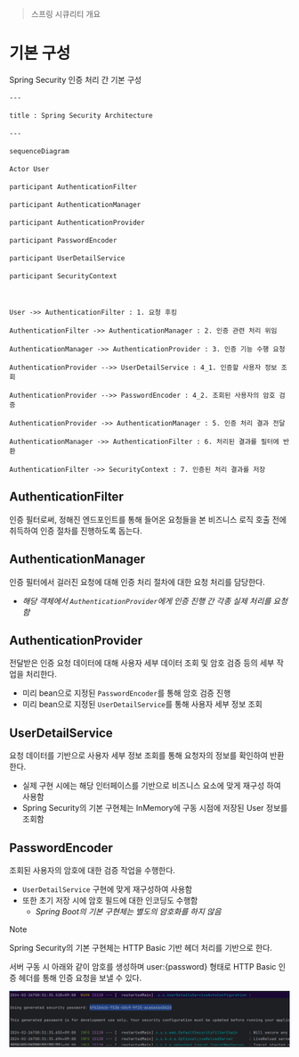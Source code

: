 > 스프링 시큐리티 개요

# 기본 구성
Spring Security 인증 처리 간 기본 구성
```mermaid
---

title : Spring Security Architecture

---

sequenceDiagram

Actor User

participant AuthenticationFilter

participant AuthenticationManager

participant AuthenticationProvider

participant PasswordEncoder

participant UserDetailService

participant SecurityContext

  

User ->> AuthenticationFilter : 1. 요청 후킹

AuthenticationFilter ->> AuthenticationManager : 2. 인증 관련 처리 위임

AuthenticationManager ->> AuthenticationProvider : 3. 인증 기능 수행 요청

AuthenticationProvider -->> UserDetailService : 4_1. 인증할 사용자 정보 조회

AuthenticationProvider -->> PasswordEncoder : 4_2. 조회된 사용자의 암호 검증

AuthenticationProvider ->> AuthenticationManager : 5. 인증 처리 결과 전달

AuthenticationManager ->> AuthenticationFilter : 6. 처리된 결과를 필터에 반환

AuthenticationFilter ->> SecurityContext : 7. 인증된 처리 결과를 저장
```

## AuthenticationFilter
인증 필터로써, 정해진 엔드포인트를 통해 들어온 요청들을 본 비즈니스 로직 호출 전에 취득하여 인증 절차를 진행하도록 돕는다.

## AuthenticationManager
인증 필터에서 걸러진 요청에 대해 인증 처리 절차에 대한 요청 처리를 담당한다.
- *해당 객체에서 `AuthenticationProvider`에게 인증 진행 간 각종 실제 처리를 요청함*

## AuthenticationProvider
전달받은 인증 요청 데이터에 대해 사용자 세부 데이터 조회 및 암호 검증 등의 세부 작업을 처리한다.
- 미리 bean으로 지정된 `PasswordEncoder`를 통해 암호 검증 진행
- 미리 bean으로 지정된 `UserDetailService`를 통해 사용자 세부 정보 조회

## UserDetailService
요청 데이터를 기반으로 사용자 세부 정보 조회를 통해 요청자의 정보를 확인하여 반환한다.
- 실제 구현 시에는 해당 인터페이스를 기반으로 비즈니스 요소에 맞게 재구성 하여 사용함
- Spring Security의 기본 구현체는 InMemory에 구동 시점에 저장된 User 정보를 조회함

## PasswordEncoder
조회된 사용자의 암호에 대한 검증 작업을 수행한다.
- `UserDetailService` 구현에 맞게 재구성하여 사용함
- 또한 초기 저장 시에 암호 필드에 대한 인코딩도 수행함
	- *Spring Boot의 기본 구현체는 별도의 암호화를 하지 않음*

> [!NOTE]
> Spring Security의 기본 구현체는 HTTP Basic 기반 헤더 처리를 기반으로 한다.
> 
> 서버 구동 시 아래와 같이 암호를 생성하며 user:{password} 형태로 HTTP Basic 인증 헤더를 통해 인증 요청을 보낼 수 있다.
> 
> ![](images/Pasted%20image%2020240226005453.png)
> 